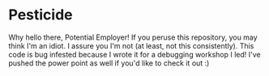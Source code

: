 # Pesticide
Why hello there, Potential Employer! If you peruse this repository, you may think I'm an idiot. 
I assure you I'm not (at least, not this consistently). This code is bug infested because I wrote 
it for a debugging workshop I led! I've pushed the power point as well if you'd like to check it out :)
